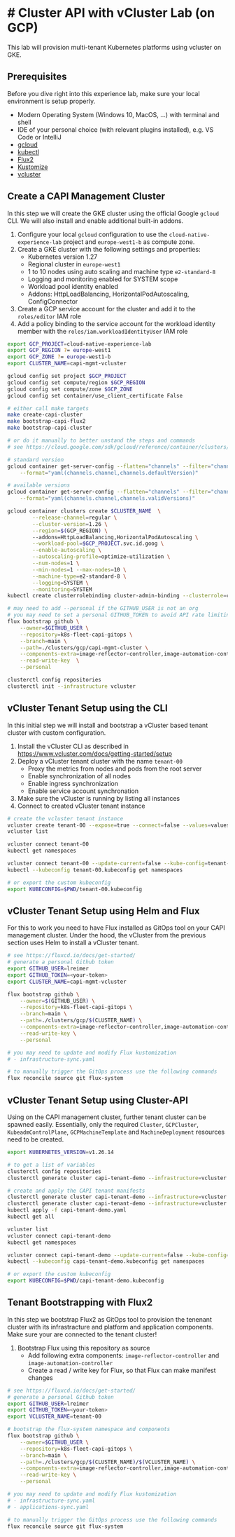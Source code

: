 # # Cluster API with vCluster Lab (on GCP)

This lab will provision multi-tenant Kubernetes platforms using vcluster on GKE.

## Prerequisites

Before you dive right into this experience lab, make sure your local environment is setup properly.

- Modern Operating System (Windows 10, MacOS, ...) with terminal and shell
- IDE of your personal choice (with relevant plugins installed), e.g. VS Code or IntelliJ
- [gcloud](https://cloud.google.com/sdk/docs/install)
- [kubectl](https://kubernetes.io/docs/tasks/tools/)
- [Flux2](https://fluxcd.io/flux/cmd/)
- [Kustomize](https://kustomize.io)
- [vcluster](https://www.vcluster.com/docs/getting-started/setup)

## Create a CAPI Management Cluster

In this step we will create the GKE cluster using the official Google `gcloud` CLI. We will also install and enable additional built-in addons.

1. Configure your local `gcloud` configuration to use the `cloud-native-experience-lab` project and `europe-west1-b` as compute zone.
2. Create a GKE cluster with the following settings and properties:
   - Kubernetes version 1.27
   - Regional cluster in `europe-west1`
   - 1 to 10 nodes using auto scaling and machine type `e2-standard-8`
   - Logging and monitoring enabled for SYSTEM scope
   - Workload pool identity enabled
   - Addons: HttpLoadBalancing, HorizontalPodAutoscaling, ConfigConnector
3. Create a GCP service account for the cluster and add it to the `roles/editor` IAM role
4. Add a policy binding to the service account for the workload identity member with the `roles/iam.workloadIdentityUser` IAM role

```bash
export GCP_PROJECT=cloud-native-experience-lab
export GCP_REGION ?= europe-west1
export GCP_ZONE ?= europe-west1-b
export CLUSTER_NAME=capi-mgmt-vcluster

gcloud config set project $GCP_PROJECT
gcloud config set compute/region $GCP_REGION
gcloud config set compute/zone $GCP_ZONE
gcloud config set container/use_client_certificate False

# either call make targets
make create-capi-cluster
make bootstrap-capi-flux2
make bootstrap-capi-cluster

# or do it manually to better unstand the steps and commands
# see https://cloud.google.com/sdk/gcloud/reference/container/clusters/create

# standard version
gcloud container get-server-config --flatten="channels" --filter="channels.channel=REGULAR" \
    --format="yaml(channels.channel,channels.defaultVersion)"

# available versions
gcloud container get-server-config --flatten="channels" --filter="channels.channel=REGULAR" \
    --format="yaml(channels.channel,channels.validVersions)"

gcloud container clusters create $CLUSTER_NAME  \
        --release-channel=regular \
		--cluster-version=1.26 \
  		--region=$(GCP_REGION) \ 
        --addons=HttpLoadBalancing,HorizontalPodAutoscaling \
        --workload-pool=$GCP_PROJECT.svc.id.goog \
        --enable-autoscaling \
        --autoscaling-profile=optimize-utilization \
        --num-nodes=1 \
        --min-nodes=1 --max-nodes=10 \
        --machine-type=e2-standard-8 \
        --logging=SYSTEM \
        --monitoring=SYSTEM
kubectl create clusterrolebinding cluster-admin-binding --clusterrole=cluster-admin --user=`gcloud config get-value core/account`

# may need to add --personal if the GITHUB_USER is not an org
# you may need to set a personal GITHUB_TOKEN to avoid API rate limiting
flux bootstrap github \
    --owner=$GITHUB_USER \
    --repository=k8s-fleet-capi-gitops \
    --branch=main \
    --path=./clusters/gcp/capi-mgmt-cluster \
    --components-extra=image-reflector-controller,image-automation-controller \
    --read-write-key  \
    --personal

clusterctl config repositories
clusterctl init --infrastructure vcluster
```

## vCluster Tenant Setup using the CLI

In this initial step we will install and bootstrap a vCluster based tenant cluster with custom configuration.

1. Install the vCluster CLI as described in https://www.vcluster.com/docs/getting-started/setup
2. Deploy a vCluster tenant cluster with the name `tenant-00`
    - Proxy the metrics from nodes and pods from the root server
    - Enable synchronization of all nodes
    - Enable ingress synchronization
    - Enable service account synchronation
3. Make sure the vCluster is running by listing all instances
3. Connect to created vCluster tenant instance

```bash
# create the vcluster tenant instance
vcluster create tenant-00 --expose=true --connect=false --values=values.yaml
vcluster list

vcluster connect tenant-00
kubectl get namespaces

vcluster connect tenant-00 --update-current=false --kube-config=tenant-00.kubeconfig
kubectl --kubeconfig tenant-00.kubeconfig get namespaces

# or export the custom kubeconfig
export KUBECONFIG=$PWD/tenant-00.kubeconfig
```

## vCluster Tenant Setup using Helm and Flux

For this to work you need to have Flux installed as GitOps tool on your CAPI management cluster. Under the hood, 
the vCluster from the previous section uses Helm to install a vCluster tenant.

```bash
# see https://fluxcd.io/docs/get-started/
# generate a personal Github token
export GITHUB_USER=lreimer
export GITHUB_TOKEN=<your-token>
export CLUSTER_NAME=capi-mgmt-vcluster

flux bootstrap github \
    --owner=$(GITHUB_USER) \
    --repository=k8s-fleet-capi-gitops \
    --branch=main \
    --path=./clusters/gcp/$(CLUSTER_NAME) \
	--components-extra=image-reflector-controller,image-automation-controller \
	--read-write-key \
	--personal

# you may need to update and modify Flux kustomization
# - infrastructure-sync.yaml

# to manually trigger the GitOps process use the following commands
flux reconcile source git flux-system
```

## vCluster Tenant Setup using Cluster-API

Using on the CAPI management cluster, further tenant cluster can be spawned easily. Essentially, only the required `Cluster`, `GCPCluster`, `KubeadmControlPlane`, `GCPMachineTemplate` and `MachineDeployment` resources need to be created.

```bash
export KUBERNETES_VERSION=v1.26.14

# to get a list of variables
clusterctl config repositories
clusterctl generate cluster capi-tenant-demo --infrastructure=vcluster --list-variables

# create and apply the CAPI tenant manifests
clusterctl generate cluster capi-tenant-demo --infrastructure=vcluster --kubernetes-version $KUBERNETES_VERSION > capi-tenant-demo.yaml
clusterctl generate cluster capi-tenant-demo --infrastructure=vcluster --config=$PWD/clusterctl.yaml > capi-tenant-demo.yaml
kubectl apply -f capi-tenant-demo.yaml
kubectl get all 

vcluster list
vcluster connect capi-tenant-demo
kubectl get namespaces

vcluster connect capi-tenant-demo --update-current=false --kube-config=capi-tenant-demo.kubeconfig
kubectl --kubeconfig capi-tenant-demo.kubeconfig get namespaces

# or export the custom kubeconfig
export KUBECONFIG=$PWD/capi-tenant-demo.kubeconfig
```

## Tenant Bootstrapping with Flux2

In this step we bootstrap Flux2 as GitOps tool to provision the tenenant cluster with its infrastracture and platform and application components.
Make sure your are connected to the tenant cluster!

1. Bootstrap Flux using this repository as source
    - Add following extra components: `image-reflector-controller` and `image-automation-controller`
    - Create a read / write key for Flux, so that Flux can make manifest changes

```bash
# see https://fluxcd.io/docs/get-started/
# generate a personal Github token
export GITHUB_USER=lreimer
export GITHUB_TOKEN=<your-token>
export VCLUSTER_NAME=tenant-00

# bootstrap the flux-system namespace and components
flux bootstrap github \
    --owner=$GITHUB_USER \
    --repository=k8s-fleet-capi-gitops \
    --branch=main \
    --path=./clusters/gcp/$(CLUSTER_NAME)/$(VCLUSTER_NAME) \
    --components-extra=image-reflector-controller,image-automation-controller \
    --read-write-key \
    --personal

# you may need to update and modify Flux kustomization
# - infrastructure-sync.yaml
# - applications-sync.yaml

# to manually trigger the GitOps process use the following commands
flux reconcile source git flux-system
```
